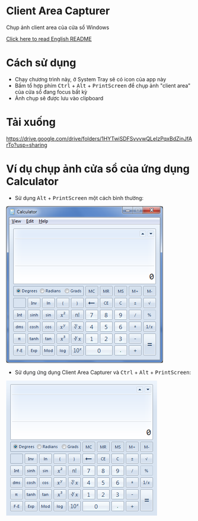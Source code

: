 # Client Area Capturer
Chụp ảnh client area của cửa sổ Windows

[Click here to read English README](../blob/master/README-EN.md)

# Cách sử dụng
- Chạy chương trình này, ở System Tray sẽ có icon của app này
- Bấm tổ hợp phím <kbd>Ctrl</kbd> + <kbd>Alt</kbd> + <kbd>PrintScreen</kbd> để chụp ảnh "client area" của cửa sổ đang focus bất kỳ
- Ảnh chụp sẽ được lưu vào clipboard

# Tải xuống
https://drive.google.com/drive/folders/1HYTwiSDFSvvvwQLeIzPqxBdZinJfArTo?usp=sharing

# Ví dụ chụp ảnh cửa sổ của ứng dụng Calculator
- Sử dụng <kbd>Alt</kbd> + <kbd>PrintScreen</kbd> một cách bình thường:

![](https://raw.githubusercontent.com/Meigyoku-Thmn/ClientAreaCapturer/master/AltPrtscr.png "Alt + PrintScreen")

- Sử dụng ứng dụng Client Area Capturer và <kbd>Ctrl</kbd> + <kbd>Alt</kbd> + <kbd>PrintScreen</kbd>:

![](https://raw.githubusercontent.com/Meigyoku-Thmn/ClientAreaCapturer/master/CtrlAltPrtscr.png "Ctrl + Alt + PrintScreen")
